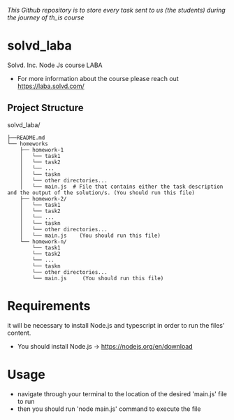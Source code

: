 
_This Github repository is to store every task sent to us (the students) during the journey of th_is course_

# solvd_laba

Solvd. Inc. Node Js course LABA
- For more information about the course please reach out https://laba.solvd.com/


## Project Structure
solvd_laba/

    ├──README.md
    └── homeworks
        ├── homework-1
        │   └── task1
        │   └── task2
        │   └── ...
        │   └── taskn
        │   └── other directories...
        │   └── main.js  # File that contains either the task description and the output of the solution/s. (You should run this file)
        ├── homework-2/    
        │   └── task1    
        │   └── task2
        │   └── ...
        │   └── taskn
        │   └── other directories...
        │   └── main.js    (You should run this file)
        └── homework-n/     
            └── task1   
            └── task2
            └── ...
            └── taskn
            └── other directories...
            └── main.js     (You should run this file)

# Requirements
it will be necessary to install Node.js and typescript in order to run the files' content.
- You should install Node.js -> https://nodejs.org/en/download

# Usage
- navigate through your terminal to the location of the desired 'main.js' file to run
- then you should run 'node main.js' command to execute the file
